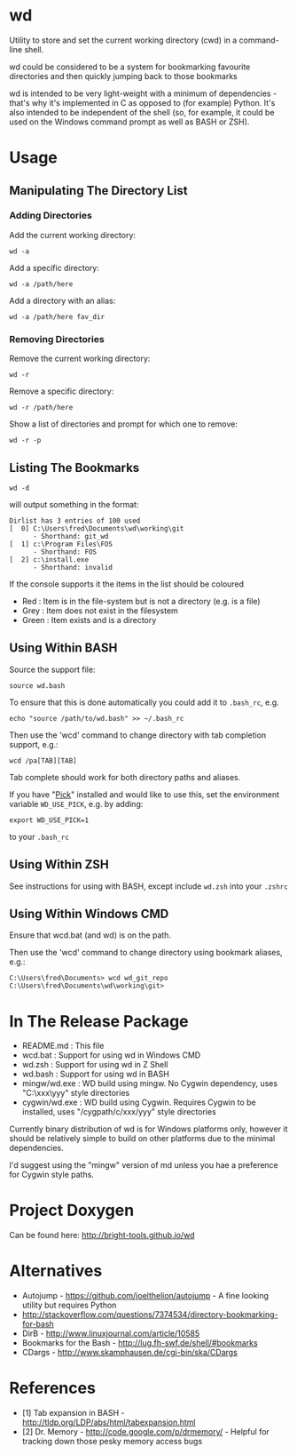 wd
==

Utility to store and set the current working directory (cwd) in a command-line
shell.

wd could be considered to be a system for bookmarking favourite directories 
and then quickly jumping back to those bookmarks

wd is intended to be very light-weight with a minimum of dependencies - that's
why it's implemented in C as opposed to (for example) Python.  It's also
intended to be independent of the shell (so, for example, it could be used on
the Windows command prompt as well as BASH or ZSH).

Usage
=====

Manipulating The Directory List
-------------------------------

### Adding Directories

Add the current working directory:

    wd -a

Add a specific directory:

    wd -a /path/here

Add a directory with an alias:
 
    wd -a /path/here fav_dir

### Removing Directories

Remove the current working directory:

    wd -r

Remove a specific directory:

    wd -r /path/here

Show a list of directories and prompt for which one to remove:

    wd -r -p

Listing The Bookmarks
---------------------

    wd -d

will output something in the format:

    Dirlist has 3 entries of 100 used
    [  0] C:\Users\fred\Documents\wd\working\git
          - Shorthand: git_wd
    [  1] c:\Program Files\FOS
          - Shorthand: FOS
    [  2] c:\install.exe
          - Shorthand: invalid

If the console supports it the items in the list should be coloured

  * Red : Item is in the file-system but is not a directory (e.g. is a file)
  * Grey : Item does not exist in the filesystem
  * Green : Item exists and is a directory

Using Within BASH
-----------------

Source the support file:

    source wd.bash

To ensure that this is done automatically you could add it to `.bash_rc`, e.g.

    echo "source /path/to/wd.bash" >> ~/.bash_rc

Then use the 'wcd' command to change directory with tab completion support, e.g.:

    wcd /pa[TAB][TAB]

Tab complete should work for both directory paths and aliases.

If you have "[Pick](https://github.com/calleerlandsson/pick)" installed and would like to use this, set the environment variable `WD_USE_PICK`, e.g. by adding:

    export WD_USE_PICK=1

to your `.bash_rc`

Using Within ZSH
----------------

See instructions for using with BASH, except include `wd.zsh` into your `.zshrc`

Using Within Windows CMD
------------------------

Ensure that wcd.bat (and wd) is on the path.

Then use the 'wcd' command to change directory using bookmark aliases, e.g.:

    C:\Users\fred\Documents> wcd wd_git_repo
    C:\Users\fred\Documents\wd\working\git> 

In The Release Package
======================

  * README.md : This file
  * wcd.bat : Support for using wd in Windows CMD
  * wd.zsh : Support for using wd in Z Shell
  * wd.bash : Support for using wd in BASH
  * mingw/wd.exe : WD build using mingw.  No Cygwin dependency, uses "C:\xxx\yyy" style directories
  * cygwin/wd.exe : WD build using Cygwin.  Requires Cygwin to be installed, uses "/cygpath/c/xxx/yyy" style directories

Currently binary distribution of wd is for Windows platforms only, however it
should be relatively simple to build on other platforms due to the minimal
dependencies.

I'd suggest using the "mingw" version of md unless you hae a preference for
Cygwin style paths.

Project Doxygen
===============

Can be found here: http://bright-tools.github.io/wd

Alternatives
============

  * Autojump - https://github.com/joelthelion/autojump - A fine looking utility but requires Python
  * http://stackoverflow.com/questions/7374534/directory-bookmarking-for-bash
  * DirB - http://www.linuxjournal.com/article/10585
  * Bookmarks for the Bash - http://lug.fh-swf.de/shell/#bookmarks
  * CDargs - http://www.skamphausen.de/cgi-bin/ska/CDargs

References
==========

  * [1] Tab expansion in BASH - http://tldp.org/LDP/abs/html/tabexpansion.html
  * [2] Dr. Memory - http://code.google.com/p/drmemory/ - Helpful for tracking down those pesky memory access bugs
